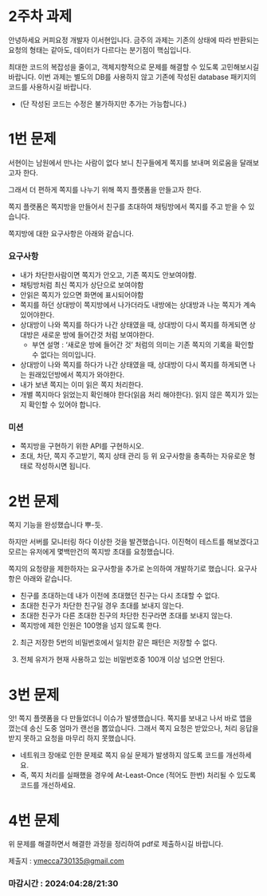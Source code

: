 # 2주차 과제
안녕하세요 커피요정 개발자 이서현입니다.
금주의 과제는 기존의 상태에 따라 반환되는 요청의 형태는 같아도, 데이터가 다르다는 분기점이 핵심입니다.

최대한 코드의 복잡성을 줄이고, 객체지향적으로 문제를 해결할 수 있도록 고민해보시길 바랍니다.
이번 과제는 별도의 DB를 사용하지 않고 기존에 작성된 database 패키지의 코드를 사용하시길 바랍니다.
- (단 작성된 코드는 수정은 불가하지만 추가는 가능합니다.)

# 1번 문제

서현이는 남원에서 만나는 사람이 없다 보니 친구들에게 쪽지를 보내며 외로움을 달래보고자 한다.

그래서 더 편하게 쪽지를 나누기 위해 쪽지 플랫폼을 만들고자 한다.

쪽지 플랫폼은 쪽지방을 만들어서 친구를 초대하여 채팅방에서 쪽지를 주고 받을 수 있습니다.

쪽지방에 대한 요구사항은 아래와 같습니다.

### 요구사항

- 내가 차단한사람이면 쪽지가 안오고, 기존 쪽지도 안보여야함.
- 채팅방처럼 최신 쪽지가 상단으로 보여야함
- 안읽은 쪽지가 있으면 화면에 표시되어야함
- 쪽지를 하던 상대방이 쪽지방에서 나가더라도 내방에는 상대방과 나눈 쪽지가 계속있어야한다.
- 상대방이 나와 쪽지를 하다가 나간 상태였을 때, 상대방이 다시 쪽지를 하게되면 상대방은 새로운 방에 들어간것 처럼 보여야한다.
    - 부연 설명 : ‘새로운 방에 들어간 것’ 처럼의 의미는 기존 쪽지의 기록을 확인할 수 없다는 의미입니다.
- 상대방이 나와 쪽지를 하다가 나간 상태였을 때, 상대방이 다시 쪽지를 하게되면 나는 원래있던방에서 쪽지가 와야한다.
- 내가 보낸 쪽지는 이미 읽은 쪽지 처리한다.
- 개별 쪽지마다 읽었는지 확인해야 한다(읽음 처리 해야한다). 읽지 않은 쪽지가 있는지 확인할 수 있어야 합니다.

### 미션

- 쪽지방을 구현하기 위한 API를 구현하시오.
- 초대, 차단, 쪽지 주고받기, 쪽지 상태 관리 등 위 요구사항을 충족하는 자유로운 형태로 작성하시면 됩니다.

# 2번 문제

쪽지 기능을 완성했습니다 뿌-듯.

하지만 서버를 모니터링 하다 이상한 것을 발견했습니다. 이진혁이 테스트를 해보겠다고 모르는 유저에게 몇백만건의 쪽지방 초대를 요청했습니다.

쪽지의 요청량을 제한하자는 요구사항을 추가로 논의하여 개발하기로 했습니다. 요구사항은 아래와 같습니다.

- 친구를 초대하는데 내가 이전에 초대했던 친구는 다시 초대할 수 없다.
- 초대한 친구가 차단한 친구일 경우 초대를 보내지 않는다.
- 초대한 친구가 다른 초대한 친구의 차단한 친구라면 초대를 보내지 않는다.
- 쪽지방에 제한 인원은 100명을 넘지 않도록 한다.

2) 최근 저장한 5번의 비밀번호에서 일치한 같은 패턴은 저장할 수 없다.

3) 전체 유저가 현재 사용하고 있는 비밀번호중 100개 이상 넘으면 안된다.

# 3번 문제

앗! 쪽지 플랫폼을 다 만들었더니 이슈가 발생했습니다. 쪽지를 보내고 나서 바로 앱을 껐는데 송신 도중 엄마가 랜선을 뽑았습니다. 그래서 쪽지 요청은 받았으나, 처리 응답을 받지 못하고 요청을 마무리 하지 못했습니다.

- 네트워크 장애로 인한 문제로 쪽지 유실 문제가 발생하지 않도록 코드를 개선하세요.
- 즉, 쪽지 처리를 실패했을 경우에 At-Least-Once (적어도 한번) 처리될 수 있도록 코드를 개선하세요.

# 4번 문제

위 문제를 해결하면서 해결한 과정을 정리하여 pdf로 제출하시길 바랍니다.

제출지 : ymecca730135@gmail.com

### 마감시간 : 2024:04:28/21:30